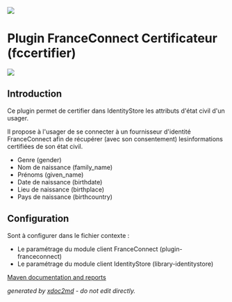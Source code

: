 ![](http://dev.lutece.paris.fr/jenkins/buildStatus/icon?job=gru-plugin-fccertifier-deploy)
# Plugin FranceConnect Certificateur (fccertifier)

![](http://dev.lutece.paris.fr/plugins/plugin-fccertifier/images/franceconnect.png)

## Introduction

Ce plugin permet de certifier dans IdentityStore les attributs d'état civil d'un usager.

Il propose à l'usager de se connecter à un fournisseur d'identité FranceConnect afin de récupérer (avec son consentement) lesinformations certifiées de son état civil.
 
* Genre (gender)
* Nom de naissance (family_name)
* Prénoms (given_name)
* Date de naissance (birthdate)
* Lieu de naissance (birthplace)
* Pays de naissance (birthcountry)


## Configuration

Sont à configurer dans le fichier contexte :
 
* Le paramétrage du module client FranceConnect (plugin-franceconnect)
* Le paramétrage du module client IdentityStore (library-identitystore)



[Maven documentation and reports](http://dev.lutece.paris.fr/plugins/plugin-fccertifier/)



 *generated by [xdoc2md](https://github.com/lutece-platform/tools-maven-xdoc2md-plugin) - do not edit directly.*